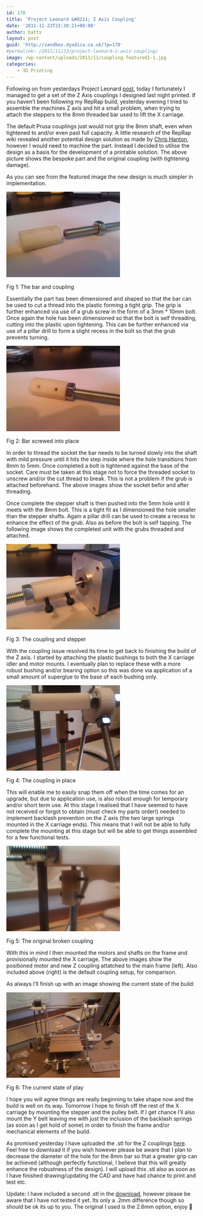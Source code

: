 ```yaml
---
id: 178
title: 'Project Leonard &#8211; Z Axis Coupling'
date: '2011-11-23T23:30:21+00:00'
author: batts
layout: post
guid: 'http://sandbox.dyadica.co.uk/?p=178'
#permalink: /2011/11/23/project-leonard-z-axis-coupling/
image: /wp-content/uploads/2011/11/coupling-featured1-1.jpg
categories:
    - 3D Printing
---
```


Following on from yesterdays Project Leonard [post](/2011/11/22/project-leonard-z-axis-issues/ "Project Leonard - Z Axis Issues"), today I fortunately I managed to get a set of the Z Axis couplings I designed last night printed. If you haven’t been following my RepRap build, yesterday evening I tried to assemble the machines Z axis and hit a small problem, when trying to attach the steppers to the 8mm threaded bar used to lift the X carriage.

The default Prusa couplings just would not grip the 8mm shaft, even when tightened to and/or even past full capacity. A little research of the RepRap wiki revealed another potential design solution as made by [Chris Hanton](http://reprap.org/wiki/Mendel:_Prusa_durable_z-axis_motor_coupling), however I would need to machine the part. Instead I decided to utilise the design as a basis for the development of a printable solution. The above picture shows the bespoke part and the original coupling (with tightening damage).

As you can see from the featured image the new design is much simpler in implementation.

[![](/wp-content/uploads/2011/11/WP_001392-300x225.jpg "WP_001392")](/wp-content/uploads/2011/11/WP_001392.jpg)

<span class="caption">Fig 1: The bar and coupling</span>

Essentially the part has been dimensioned and shaped so that the bar can be used to cut a thread into the plastic forming a tight grip. The grip is further enhanced via use of a grub screw in the form of a 3mm \* 10mm bolt. Once again the hole has been dimensioned so that the bolt is self threading, cutting into the plastic upon tightening. This can be further enhanced via use of a pillar drill to form a slight recess in the bolt so that the grub prevents turning.

[![](/wp-content/uploads/2011/11/WP_001393-300x225.jpg "WP_001393")](/wp-content/uploads/2011/11/WP_001393.jpg)

<span class="caption">Fig 2: Bar screwed into place</span>

In order to thread the socket the bar needs to be turned slowly into the shaft with mild pressure until it hits the step inside where the hole transitions from 8mm to 5mm. Once completed a bolt is tightened against the base of the socket. Care must be taken at this stage not to force the threaded socket to unscrew and/or the cut thread to break. This is not a problem if the grub is attached beforehand. The above images show the socket befor and after threading.

Once complete the stepper shaft is then pushed into the 5mm hole until it meets with the 8mm bolt. This is a tight fit as I dimensioned the hole smaller than the stepper shafts. Again a pillar drill can be used to create a recess to enhance the effect of the grub. Also as before the bolt is self tapping. The following image shows the completed unit with the grubs threaded and attached.

[![](/wp-content/uploads/2011/11/WP_001397-300x225.jpg "WP_001397")](/wp-content/uploads/2011/11/WP_001397.jpg)

<span class="caption">Fig 3: The coupling and stepper </span>

With the coupling issue resolved Its time to get back to finishing the build of the Z axis. I started by attaching the plastic bushings to both the X carriage idler and motor mounts. I eventually plan to replace these with a more robust bushing and/or bearing option so this was done via application of a small amount of superglue to the base of each bushing only.

[![](/wp-content/uploads/2011/11/WP_001402-300x225.jpg "WP_001402")](/wp-content/uploads/2011/11/WP_001402.jpg)

<span class="caption">Fig 4: The coupling in place</span>

This will enable me to easily snap them off when the time comes for an upgrade, but due to application use, is also robust enough for temporary and/or short term use. At this stage I realised that I have seemed to have not received or forgot to obtain (must check my parts order!) needed to implement backlash prevention on the Z axis (the two large springs mounted in the X carriage ends). This means that I will not be able to fully complete the mounting at this stage but will be able to get things assembled for a few functional tests.

[![](/wp-content/uploads/2011/11/WP_001369-300x225.jpg "WP_001369")](/wp-content/uploads/2011/11/WP_001369.jpg)

<span class="caption">Fig 5: The original broken coupling</span>

With this in mind I then mounted the motors and shafts on the frame and provisionally mounted the X carriage. The above images show the positioned motor and new Z coupling attatched to the main frame (left). Also included above (right) is the default coupling setup, for comparison.

As always I’ll finish up with an image showing the current state of the build:

[![](/wp-content/uploads/2011/11/WP_001406-300x225.jpg "WP_001406")](/wp-content/uploads/2011/11/WP_001406.jpg)

<span class="caption">Fig 6: The current state of play</span>

I hope you will agree things are really beginning to take shape now and the build is well on its way. Tomorrow I hope to finish off the rest of the X carriage by mounting the stepper and the pulley belt. If I get chance I’ll also mount the Y belt leaving me with just the inclusion of the backlash springs (as soon as I get hold of some) in order to finish the frame and/or mechanical elements of the build.

As promised yesterday I have uploaded the .stl for the Z couplings [here](http://dl.dropbox.com/u/31617455/zConnector%20STL.zip "STL Download"). Feel free to download it if you wish however please be aware that I plan to decrease the diameter of the hole for the 8mm bar so that a greater grip can be achieved (although perfectly functional, I believe that this will greatly enhance the robustness of the design). I will upload this .stl also as soon as I have finished drawing/updating the CAD and have had chance to print and test etc.

Update: I have included a second .stl in the [download](http://dl.dropbox.com/u/31617455/zConnector%20STL.zip "STL Download"), however please be aware that I have not tested it yet. Its only a .2mm difference though so should be ok its up to you. The original I used is the 2.6mm option, enjoy 🙂